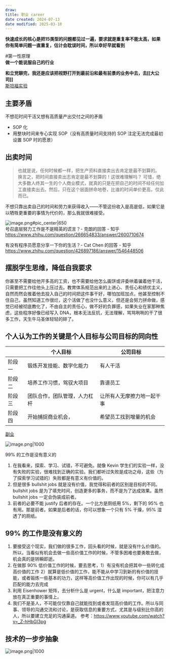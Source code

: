 ```yaml
---
draw:
title: 职业 career
date created: 2024-07-13
date modified: 2025-03-10
---
```

**快速成长的核心是把****15****类型的问题都见过一遍，要求就是重复率不能太高，如果你有简单问题一直重复，估计会耽误时间，所以幸好早就看到**

#第一性原理  
**做一个能说服自己的行业**

**和立党聊完，我还是应该把视野打开到最前沿和最有前景的业务中去，去[[大公司]]**  
[斯坦福实验](斯坦福实验.md)

## 主要矛盾

不想花时间干活又想有高质量产出交付之间的矛盾

- SOP 化
- 用整块时间来专心实现 SOP（没有高质量时间支持的 SOP 注定无法完成最初设置 SOP 时的愿景）

## 出卖时间

> 也就是说，任何时候都一样，把生产资料直接卖出去肯定是最不划算的。
> 换言之，把时间直接卖出志肯定是最不划算的！这很难理解吗？
> 可惜，绝大多数人终其一生的个人商业模式，就真的只是在把自己的时间不经任何加工直接卖出去。然后，只在这个层面拼命地卷，比谁的时间单价更高，仅此而已。

不想只靠出卖自己的时间和劳力来获得收入——不管这份收入是高是低，如果它是以牺牲更重要的事情为代价的，那么我就很难接受。

![image.png#pic_center|650](https://imagehosting4picgo.oss-cn-beijing.aliyuncs.com/imagehosting/fix-dir%2Fpicgo%2Fpicgo-clipboard-images%2F2024%2F06%2F12%2F11-51-51-701d5bb406e8d3cb6265d51453ed82d3-20240612115150-ea7e90.png)  
号召底层努力工作是不是精英的谎言？- 克朗的回答 - 知乎  
https://www.zhihu.com/question/266654833/answer/2600710674

有没有程序员愿意分享一下你的生活？- Cat Chen 的回答 - 知乎  
https://www.zhihu.com/question/426897186/answer/1546448506

## 摆脱学生思维，降低自我要求

你甚至不需要给他开多高的工资，也不需要给他怎么画饼或评委哄着骗着他干活，只需要把工作往他头上压过去。教育体系规范出来的上进心、责任心和绩优主义，自然而然会推着他去投入自己的时间把这件事干好，哪怕加班加点，他甚至控制不住自己，虽然知道工作很烂，这个活做了也没什么意义，但还是会努力拼命做，感觉已经被彻底教化了，不由自主的责任心，做不好的负罪感，如果失业在家那种焦虑，这些程序好像已经写入 DNA，根本无法反抗，无法理解，骂骂咧咧的干了很多工作，天生牛马圣体轻轻的碎了。

## 个人认为工作的关键是个人目标与公司目标的同向性

|     | 个人目标           | 公司目标          |
| --- | -------------- | ------------- |
| 阶段一 | 锻炼开发技能、数字化能力   | 有人干活          |
| 阶段二 | 培养工作习惯，驾驭大项目   | 靠谱员工          |
| 阶段三 | 团队合作，团队管理，人力杠杆 | 让所有人无摩擦力地一起干事 |
| 阶段四 | 开始捕捉商业机会，| 希望员工找到增量的机会   |

[副业](副业.md)

![image.png|1000](https://imagehosting4picgo.oss-cn-beijing.aliyuncs.com/imagehosting/fix-dir%2Fpicgo%2Fpicgo-clipboard-images%2F2024%2F07%2F22%2F22-20-23-a07385e406720a4ee19ffba102ac518d-20240722222022-31169a.png)

99% 的工作是没有意义的

<!-- more -->
1. 在我看来，探索、学习、试错，不可避免。就像 Kevin 学生们的实验一样，没有失败的实验，很难找到正确的实验。我们都听过失败是成功之母，这些（为了探索学习试错的）失败都是有意义有价值的。
2. 但是很多 bullshit jobs 就是没有价值，我觉得和前者的区别是目标的不同。bullshit jobs 是为了填充时间，创造更多的事务，而不是为了达成效果。虽然 bullshit jobs 一定会伪装成前者。
3. 前者的必要不能 justify 后者的存在。一个比方是厕纸用 5%，剩下的 95% 也有用。那是前者。如果是后者的话，你可以想象一个只有 5% 干燥，95% 湿透了的厕纸。

## 99% 的工作是没有意义的

1. 要接受这个现实，我们做的很多工作，回头看的时候，就是没有什么价值的。所以，当看似有机会去做一些高价值工作的时候，不管多困难也要勇敢去做，机会真的是转瞬即逝。
2. 在做那 90% 低价值工作的时候，要去思考，1）有没有机会把其中一些转化成高价值的工作 2）就算是低价值的工作，能不能从中学习到新的有价值的技能，或者锻炼一些基本的功力，这样等高价值工作出现的时候，你可以有几乎匹配的能力去完成
3. 利用 Eisenhower 矩阵，去分析什么是 urgent，什么是 important，把注意力放在真正重要的事情上。
4. 我们不是圣人，不可能仅仅靠自己就能找到或者发现高价值的工作。所以与同事、领导的沟通交流和讨论，是获取信息的重要方式，尤其是与级别比你高的人，所以要建立充足的沟通渠道。
参考：https://www.youtube.com/watch?v=_Z-hHbGI3pg

## 技术的一步步抽象

![image.png|1000](https://imagehosting4picgo.oss-cn-beijing.aliyuncs.com/imagehosting/fix-dir%2Fpicgo%2Fpicgo-clipboard-images%2F2024%2F12%2F23%2F15-18-52-73ab8f384693f97fb82711b7d4257fc5-202412231518414-a3aa97.png)
